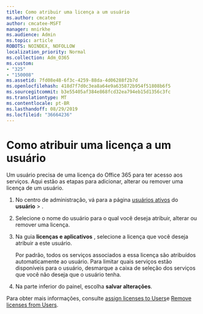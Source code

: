 ```yaml
---
title: Como atribuir uma licença a um usuário
ms.author: cmcatee
author: cmcatee-MSFT
manager: mnirkhe
ms.audience: Admin
ms.topic: article
ROBOTS: NOINDEX, NOFOLLOW
localization_priority: Normal
ms.collection: Adm_O365
ms.custom:
- "325"
- "150008"
ms.assetid: 7fd08e48-6f3c-4259-88da-4d06288f2b7d
ms.openlocfilehash: 418d7f7d0c3ea8a64e9a635872b954f51808b6f5
ms.sourcegitcommit: b3e55405af384e868fcd32ea794eb15d1356c3fc
ms.translationtype: MT
ms.contentlocale: pt-BR
ms.lasthandoff: 08/29/2019
ms.locfileid: "36664236"
---
```

# <a name="how-to-assign-a-license-to-a-user"></a>Como atribuir uma licença a um usuário

Um usuário precisa de uma licença do Office 365 para ter acesso aos serviços. Aqui estão as etapas para adicionar, alterar ou remover uma licença de um usuário.
  
1. No centro de administração, vá para a página [usuários ativos](https://go.microsoft.com/fwlink/p/?linkid=834822) do **usuário** \> .

2. Selecione o nome do usuário para o qual você deseja atribuir, alterar ou remover uma licença.

3. Na guia **licenças e aplicativos** , selecione a licença que você deseja atribuir a este usuário.

    Por padrão, todos os serviços associados a essa licença são atribuídos automaticamente ao usuário. Para limitar quais serviços estão disponíveis para o usuário, desmarque a caixa de seleção dos serviços que você não deseja que o usuário tenha.

4. Na parte inferior do painel, escolha **salvar alterações**.

Para obter mais informações, consulte [assign licenses to Users](https://docs.microsoft.com/office365/admin/subscriptions-and-billing/assign-licenses-to-users)e [Remove licenses from Users](https://docs.microsoft.com/office365/admin/subscriptions-and-billing/remove-licenses-from-users).